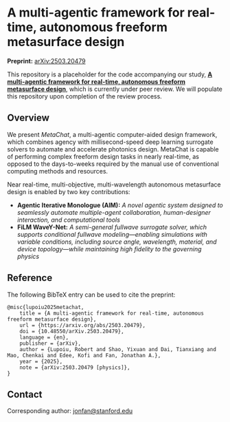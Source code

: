 # A multi-agentic framework for real-time, autonomous freeform metasurface design

**Preprint:** [arXiv:2503.20479](https://arxiv.org/pdf/2503.20479)

This repository is a placeholder for the code accompanying our study, **[A multi-agentic framework for real-time, autonomous freeform metasurface design](https://arxiv.org/pdf/2503.20479)**, which is currently under peer review. We will populate this repository upon completion of the review process.

## Overview

We present *MetaChat*, a multi-agentic computer-aided design framework, which combines agency with millisecond-speed deep learning surrogate solvers to automate and accelerate photonics design. MetaChat is capable of performing complex freeform design tasks in nearly real-time, as opposed to the days-to-weeks required by the manual use of conventional computing methods and resources.

Near real-time, multi-objective, multi-wavelength autonomous metasurface design is enabled by two key contributions:
- **Agentic Iterative Monologue (AIM):** *A novel agentic system designed to seamlessly automate multiple-agent collaboration, human-designer interaction, and computational tools*
- **FiLM WaveY-Net:** *A semi-general fullwave surrogate solver, which supports conditional fullwave modeling—enabling simulations with variable conditions, including source angle, wavelength, material, and device topology—while maintaining high fidelity to the governing physics*

## Reference

The following BibTeX entry can be used to cite the preprint:

```
@misc{lupoiu2025metachat,
	title = {A multi-agentic framework for real-time, autonomous freeform metasurface design},
	url = {https://arxiv.org/abs/2503.20479},
	doi = {10.48550/arXiv.2503.20479},
	language = {en},
	publisher = {arXiv},
	author = {Lupoiu, Robert and Shao, Yixuan and Dai, Tianxiang and Mao, Chenkai and Edee, Kofi and Fan, Jonathan A.},
	year = {2025},
	note = {arXiv:2503.20479 [physics]},
}
```

## Contact

Corresponding author: jonfan@stanford.edu